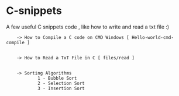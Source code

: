 # C-snippets
A few useful C snippets code , like how to write and read a txt file :)

        -> How to Compile a C code on CMD Windows [ Hello-world-cmd-compile ]
        

        -> How to Read a TxT File in C [ files/read ]
        
        
        -> Sorting Algorithms
                1 - Bubble Sort
                2 - Selection Sort
                3 - Insertion Sort

